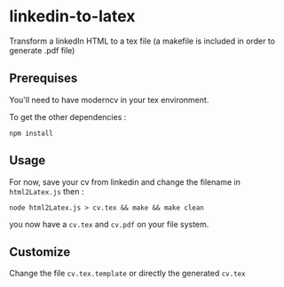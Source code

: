 # linkedin-to-latex

Transform a linkedIn HTML to a tex file (a makefile is included in order to generate .pdf file)

## Prerequises

You'll need to have moderncv in your tex environment.

To get the other dependencies :
```
npm install
```

## Usage

For now, save your cv from linkedin and change the filename in `html2Latex.js` then :
```
node html2Latex.js > cv.tex && make && make clean
```

you now have a `cv.tex` and `cv.pdf` on your file system.

## Customize

Change the file `cv.tex.template` or directly the generated `cv.tex`
